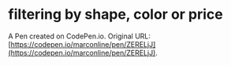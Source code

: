 # filtering by shape, color or price

A Pen created on CodePen.io. Original URL: [https://codepen.io/marconline/pen/ZERELjJ](https://codepen.io/marconline/pen/ZERELjJ).

